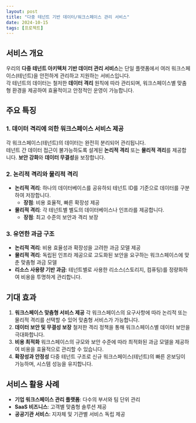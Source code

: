 ```yaml
---
layout: post
title: "다중 테넌트 기반 데이터/워크스페이스 관리 서비스"
date: 2024-10-15
tags: [프로젝트]
---
```


## **서비스 개요**

우리의 **다중 테넌트 아키텍처 기반 데이터 관리 서비스**는 단일 플랫폼에서 여러 워크스페이스(테넌트)을 안전하게 관리하고 지원하는 서비스입니다.  
각 테넌트의 데이터는 철저한 **데이터 격리** 원칙에 따라 관리되며, 워크스페이스별 맞춤형 환경을 제공하여 효율적이고 안정적인 운영이 가능합니다.

## **주요 특징**

### 1. **데이터 격리에 의한 워크스페이스 서비스 제공**

각 워크스페이스(테넌트)의 데이터는 완전히 분리되어 관리됩니다.  
테넌트 간 데이터 접근이 불가능하도록 설계된 **논리적 격리** 또는 **물리적 격리**를 제공합니다. **보안 강화**와 **데이터 무결성**을 보장합니다.

### 2. **논리적 격리와 물리적 격리**

- **논리적 격리**: 하나의 데이터베이스를 공유하되 테넌트 ID를 기준으로 데이터를 구분하여 저장합니다.
  - **장점**: 비용 효율적, 빠른 확장성 제공
- **물리적 격리**: 각 테넌트별 별도의 데이터베이스나 인프라를 제공합니다.
  - **장점**: 최고 수준의 보안과 격리 보장

### 3. **유연한 과금 구조**

- **논리적 격리**: 비용 효율성과 확장성을 고려한 과금 모델 제공
- **물리적 격리**: 독립된 인프라 제공으로 고도화된 보안을 요구하는 워크스페이스에 맞춘 맞춤형 과금 모델
- **리소스 사용량 기반 과금**: 테넌트별로 사용한 리소스(스토리지, 컴퓨팅)를 정량화하여 비용을 투명하게 관리합니다.

## **기대 효과**

1. **워크스페이스 맞춤형 서비스 제공**
   각 워크스페이스의 요구사항에 따라 논리적 또는 물리적 격리를 선택할 수 있어 맞춤형 서비스가 가능합니다.
2. **데이터 보안 및 무결성 보장**
   철저한 격리 정책을 통해 워크스페이스별 데이터 보안을 극대화합니다.
3. **비용 최적화**
   워크스페이스의 규모와 보안 수준에 따라 최적화된 과금 모델을 제공하여 비용을 효율적으로 관리할 수 있습니다.
4. **확장성과 안정성**
   다중 테넌트 구조로 신규 워크스페이스(테넌트)의 빠른 온보딩이 가능하며, 시스템 성능을 유지합니다.

## **서비스 활용 사례**

- **기업 워크스페이스 관리 플랫폼**: 다수의 부서와 팀 단위 관리
- **SaaS 비즈니스**: 고객별 맞춤형 솔루션 제공
- **공공기관 서비스**: 지자체 및 기관별 서비스 독립 제공
